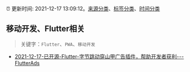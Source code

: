 :alarm_clock: 更新时间: 2021-12-17 13:09:12。[来源分类](../README.md)、[标签分类](../TAGS.md)、[时间分类](../TIMELINE.md)

## 移动开发、Flutter相关


> 关键字：`Flutter`、`PWA`、`移动开发`



- [2021-12-17-已开源-Flutter-字节跳动穿山甲广告插件，帮助开发者获利---FlutterAds](https://www.v2ex.com/t/822854) 